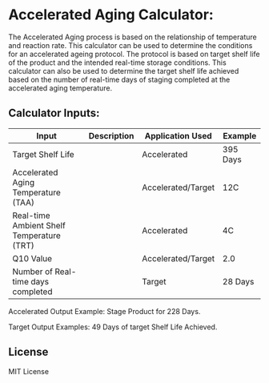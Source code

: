 # Accelerated Aging Calculator:
The Accelerated Aging process is based on the relationship of temperature and reaction rate.
This calculator can be used to determine the conditions for an accelerated ageing protocol. The protocol is based on target shelf life of the product and the intended real-time storage conditions.
This calculator can also be used to determine the target shelf life achieved based on the number of real-time days of staging completed at the accelerated aging temperature.

## Calculator Inputs:
| Input | Description | Application Used | Example |
| --- | --- | --- | ---|
| Target Shelf Life | | Accelerated | 395 Days |
| Accelerated Aging Temperature (TAA) | | Accelerated/Target | 12C |
| Real-time Ambient Shelf Temperature (TRT) | | Accelerated | 4C |
| Q10 Value | | Accelerated/Target | 2.0 |
| Number of Real-time days completed | | Target | 28 Days |

Accelerated Output Example: Stage Product for 228 Days.

Target Output Examples: 49 Days of target Shelf Life Achieved.

## License
MIT License
